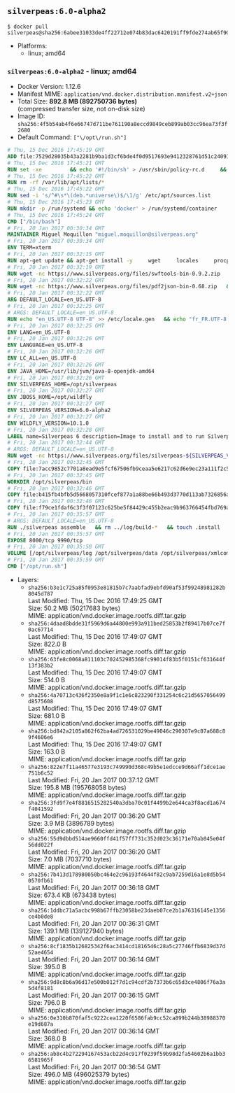 ## `silverpeas:6.0-alpha2`

```console
$ docker pull silverpeas@sha256:6abee31033de4ff22712e074b83dac6420191ff9fde274ab65f90a122b380901
```

-	Platforms:
	-	linux; amd64

### `silverpeas:6.0-alpha2` - linux; amd64

-	Docker Version: 1.12.6
-	Manifest MIME: `application/vnd.docker.distribution.manifest.v2+json`
-	Total Size: **892.8 MB (892750736 bytes)**  
	(compressed transfer size, not on-disk size)
-	Image ID: `sha256:4f5b54ab4f6e66747d711be761190a8eccd9849ceb899ab03cc96ea73f3f2680`
-	Default Command: `["\/opt\/run.sh"]`

```dockerfile
# Thu, 15 Dec 2016 17:45:19 GMT
ADD file:7529d28035b43a2281b9ba1d3cf6bde4f0d9517693e9412328761d51c24091b4 in / 
# Thu, 15 Dec 2016 17:45:21 GMT
RUN set -xe 		&& echo '#!/bin/sh' > /usr/sbin/policy-rc.d 	&& echo 'exit 101' >> /usr/sbin/policy-rc.d 	&& chmod +x /usr/sbin/policy-rc.d 		&& dpkg-divert --local --rename --add /sbin/initctl 	&& cp -a /usr/sbin/policy-rc.d /sbin/initctl 	&& sed -i 's/^exit.*/exit 0/' /sbin/initctl 		&& echo 'force-unsafe-io' > /etc/dpkg/dpkg.cfg.d/docker-apt-speedup 		&& echo 'DPkg::Post-Invoke { "rm -f /var/cache/apt/archives/*.deb /var/cache/apt/archives/partial/*.deb /var/cache/apt/*.bin || true"; };' > /etc/apt/apt.conf.d/docker-clean 	&& echo 'APT::Update::Post-Invoke { "rm -f /var/cache/apt/archives/*.deb /var/cache/apt/archives/partial/*.deb /var/cache/apt/*.bin || true"; };' >> /etc/apt/apt.conf.d/docker-clean 	&& echo 'Dir::Cache::pkgcache ""; Dir::Cache::srcpkgcache "";' >> /etc/apt/apt.conf.d/docker-clean 		&& echo 'Acquire::Languages "none";' > /etc/apt/apt.conf.d/docker-no-languages 		&& echo 'Acquire::GzipIndexes "true"; Acquire::CompressionTypes::Order:: "gz";' > /etc/apt/apt.conf.d/docker-gzip-indexes 		&& echo 'Apt::AutoRemove::SuggestsImportant "false";' > /etc/apt/apt.conf.d/docker-autoremove-suggests
# Thu, 15 Dec 2016 17:45:22 GMT
RUN rm -rf /var/lib/apt/lists/*
# Thu, 15 Dec 2016 17:45:22 GMT
RUN sed -i 's/^#\s*\(deb.*universe\)$/\1/g' /etc/apt/sources.list
# Thu, 15 Dec 2016 17:45:23 GMT
RUN mkdir -p /run/systemd && echo 'docker' > /run/systemd/container
# Thu, 15 Dec 2016 17:45:24 GMT
CMD ["/bin/bash"]
# Fri, 20 Jan 2017 00:30:34 GMT
MAINTAINER Miguel Moquillon "miguel.moquillon@silverpeas.org"
# Fri, 20 Jan 2017 00:30:34 GMT
ENV TERM=xterm
# Fri, 20 Jan 2017 00:32:15 GMT
RUN apt-get update && apt-get install -y     wget     locales     procps     net-tools     zip     unzip     openjdk-8-jdk     ffmpeg     imagemagick     ghostscript     ure     gpgv   && rm -rf /var/lib/apt/lists/*   && update-ca-certificates -f
# Fri, 20 Jan 2017 00:32:19 GMT
RUN wget -nc https://www.silverpeas.org/files/swftools-bin-0.9.2.zip   && echo 'd40bd091c84bde2872f2733a3c767b3a686c8e8477a3af3a96ef347cf05c5e43 *swftools-bin-0.9.2.zip' | sha256sum -   && unzip swftools-bin-0.9.2.zip -d /   && rm swftools-bin-0.9.2.zip
# Fri, 20 Jan 2017 00:32:22 GMT
RUN wget -nc https://www.silverpeas.org/files/pdf2json-bin-0.68.zip   && echo 'eec849cdd75224f9d44c0999ed1fbe8764a773d8ab0cf7fff4bf922ab81c9f84 *pdf2json-bin-0.68.zip' | sha256sum -   && unzip pdf2json-bin-0.68.zip -d /   && rm pdf2json-bin-0.68.zip
# Fri, 20 Jan 2017 00:32:22 GMT
ARG DEFAULT_LOCALE=en_US.UTF-8
# Fri, 20 Jan 2017 00:32:25 GMT
# ARGS: DEFAULT_LOCALE=en_US.UTF-8
RUN echo "en_US.UTF-8 UTF-8" >> /etc/locale.gen   && echo "fr_FR.UTF-8 UTF-8" >> /etc/locale.gen   && echo "de_DE.UTF-8 UTF-8" >> /etc/locale.gen   && locale-gen   && update-locale LANG=${DEFAULT_LOCALE} LANGUAGE=${DEFAULT_LOCALE} LC_ALL=${DEFAULT_LOCALE}
# Fri, 20 Jan 2017 00:32:25 GMT
ENV LANG=en_US.UTF-8
# Fri, 20 Jan 2017 00:32:26 GMT
ENV LANGUAGE=en_US.UTF-8
# Fri, 20 Jan 2017 00:32:26 GMT
ENV LC_ALL=en_US.UTF-8
# Fri, 20 Jan 2017 00:32:26 GMT
ENV JAVA_HOME=/usr/lib/jvm/java-8-openjdk-amd64
# Fri, 20 Jan 2017 00:32:26 GMT
ENV SILVERPEAS_HOME=/opt/silverpeas
# Fri, 20 Jan 2017 00:32:27 GMT
ENV JBOSS_HOME=/opt/wildfly
# Fri, 20 Jan 2017 00:32:27 GMT
ENV SILVERPEAS_VERSION=6.0-alpha2
# Fri, 20 Jan 2017 00:32:27 GMT
ENV WILDFLY_VERSION=10.1.0
# Fri, 20 Jan 2017 00:32:28 GMT
LABEL name=Silverpeas 6 description=Image to install and to run Silverpeas 6 vendor=Silverpeas version=6.0-alpha2 build=1
# Fri, 20 Jan 2017 00:32:44 GMT
# ARGS: DEFAULT_LOCALE=en_US.UTF-8
RUN wget -nc https://www.silverpeas.org/files/silverpeas-${SILVERPEAS_VERSION}-wildfly${WILDFLY_VERSION%.?.?}.zip   && wget -nc https://www.silverpeas.org/files/silverpeas-${SILVERPEAS_VERSION}-wildfly${WILDFLY_VERSION%.?.?}.zip.asc   && gpg --keyserver ha.pool.sks-keyservers.net --recv-keys 3F4657EF9C591F2FEA458FEBC19391EB3DF442B6   && gpg --batch --verify silverpeas-${SILVERPEAS_VERSION}-wildfly${WILDFLY_VERSION%.?.?}.zip.asc silverpeas-${SILVERPEAS_VERSION}-wildfly${WILDFLY_VERSION%.?.?}.zip   && wget -nc http://download.jboss.org/wildfly/${WILDFLY_VERSION}.Final/wildfly-${WILDFLY_VERSION}.Final.zip   && unzip silverpeas-${SILVERPEAS_VERSION}-wildfly${WILDFLY_VERSION%.?.?}.zip -d /opt   && unzip wildfly-${WILDFLY_VERSION}.Final.zip -d /opt   && mv /opt/silverpeas-${SILVERPEAS_VERSION}-wildfly${WILDFLY_VERSION%.?.?} /opt/silverpeas   && mv /opt/wildfly-${WILDFLY_VERSION}.Final /opt/wildfly   && rm *.zip   && mkdir -p /root/.m2
# Fri, 20 Jan 2017 00:32:45 GMT
COPY file:7acc9852c7701a8ead9e5fcf67506fb9ceaa5e6217c62d6e9ec23a111f2c5ba1 in /root/.m2/ 
# Fri, 20 Jan 2017 00:32:45 GMT
WORKDIR /opt/silverpeas/bin
# Fri, 20 Jan 2017 00:32:46 GMT
COPY file:b415fb4bfb5d5668057310fcef877a1a88be66b493d3770d113ab7326856a7da in /opt/ 
# Fri, 20 Jan 2017 00:32:46 GMT
COPY file:f79ce1fdaf6c3f3f07123c625be5f84429c455b2eac9b963766454fbd769afe6 in /opt/silverpeas/configuration/silverpeas/ 
# Fri, 20 Jan 2017 00:35:57 GMT
# ARGS: DEFAULT_LOCALE=en_US.UTF-8
RUN ./silverpeas assemble   && rm ../log/build-*   && touch .install
# Fri, 20 Jan 2017 00:35:57 GMT
EXPOSE 8000/tcp 9990/tcp
# Fri, 20 Jan 2017 00:35:58 GMT
VOLUME [/opt/silverpeas/log /opt/silverpeas/data /opt/silverpeas/xmlcomponents/workflows]
# Fri, 20 Jan 2017 00:35:59 GMT
CMD ["/opt/run.sh"]
```

-	Layers:
	-	`sha256:b3e1c725a85f0953e81815b7c7aabfad9ebfd90af53f99248981282b8045d787`  
		Last Modified: Thu, 15 Dec 2016 17:49:25 GMT  
		Size: 50.2 MB (50217683 bytes)  
		MIME: application/vnd.docker.image.rootfs.diff.tar.gzip
	-	`sha256:4daad8bdde31f5969d6a44800e993a911bed25853b2f89417b07ce7f0ac67714`  
		Last Modified: Thu, 15 Dec 2016 17:49:07 GMT  
		Size: 822.0 B  
		MIME: application/vnd.docker.image.rootfs.diff.tar.gzip
	-	`sha256:63fe8c0068a811103c702452985368fc99014f83b5f0151cf631644f13f383b2`  
		Last Modified: Thu, 15 Dec 2016 17:49:07 GMT  
		Size: 514.0 B  
		MIME: application/vnd.docker.image.rootfs.diff.tar.gzip
	-	`sha256:4a70713c436f2350e8a9f1c1e6c823290f331254c6c21d5657056499d8575608`  
		Last Modified: Thu, 15 Dec 2016 17:49:07 GMT  
		Size: 681.0 B  
		MIME: application/vnd.docker.image.rootfs.diff.tar.gzip
	-	`sha256:bd842a2105a862f62ba4ad726531029be49046c290307e9c07a688c89f4606e6`  
		Last Modified: Thu, 15 Dec 2016 17:49:07 GMT  
		Size: 163.0 B  
		MIME: application/vnd.docker.image.rootfs.diff.tar.gzip
	-	`sha256:822e7f11a46577e3193c749990d368c49b5e1edcce9d66aff1dce1ae751b6c52`  
		Last Modified: Fri, 20 Jan 2017 00:37:12 GMT  
		Size: 195.8 MB (195768058 bytes)  
		MIME: application/vnd.docker.image.rootfs.diff.tar.gzip
	-	`sha256:3fd9f7e4f8816515282540a3dba70c01f4499b2e644ca3f8acd1a674f4041592`  
		Last Modified: Fri, 20 Jan 2017 00:36:20 GMT  
		Size: 3.9 MB (3896789 bytes)  
		MIME: application/vnd.docker.image.rootfs.diff.tar.gzip
	-	`sha256:55d9dbbd514ae9660ffd41f57ff731c352d023c36171e70ab045e04f56dd022f`  
		Last Modified: Fri, 20 Jan 2017 00:36:20 GMT  
		Size: 7.0 MB (7037710 bytes)  
		MIME: application/vnd.docker.image.rootfs.diff.tar.gzip
	-	`sha256:7b413d178980050bc464e2c96193f4644f82c9ab7259d16a1e8d5b540570fb61`  
		Last Modified: Fri, 20 Jan 2017 00:36:18 GMT  
		Size: 673.4 KB (673438 bytes)  
		MIME: application/vnd.docker.image.rootfs.diff.tar.gzip
	-	`sha256:1ddbc71a5acbc998b67ffb23058be23daeb07ce2b1a76316145e1356ce4b0de8`  
		Last Modified: Fri, 20 Jan 2017 00:36:31 GMT  
		Size: 139.1 MB (139127940 bytes)  
		MIME: application/vnd.docker.image.rootfs.diff.tar.gzip
	-	`sha256:8cf1835b126825342f6ac3414cd1816546c28a5c27746ffb6839d37d52ae4654`  
		Last Modified: Fri, 20 Jan 2017 00:36:14 GMT  
		Size: 395.0 B  
		MIME: application/vnd.docker.image.rootfs.diff.tar.gzip
	-	`sha256:9d8c8b6a96d17e500b012f7d1c94cdf2b7373b6c65d3ce4806f76a3a5d4f8181`  
		Last Modified: Fri, 20 Jan 2017 00:36:15 GMT  
		Size: 796.0 B  
		MIME: application/vnd.docker.image.rootfs.diff.tar.gzip
	-	`sha256:0e310b870faf5c9222cea1220f6586fab9cc52ca899b244b38988370e19d687a`  
		Last Modified: Fri, 20 Jan 2017 00:36:14 GMT  
		Size: 368.0 B  
		MIME: application/vnd.docker.image.rootfs.diff.tar.gzip
	-	`sha256:ab8c4b272294167453acb22d4c917f0239f59b98d2fa54602b6a1bb36581965f`  
		Last Modified: Fri, 20 Jan 2017 00:36:54 GMT  
		Size: 496.0 MB (496025379 bytes)  
		MIME: application/vnd.docker.image.rootfs.diff.tar.gzip

